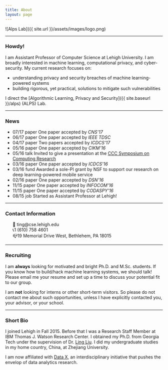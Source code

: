 ```yaml
---
title: About
layout: page
---
```



![Alps Lab]({{ site.url }}/assets/images/logo.png)

<hr>

### Howdy!


I am Assistant Professor of Computer Science at Lehigh University. I am broadly interested in
 machine learning, computational privacy, and cyber-security. My current research focuses on:
 * understanding privacy and security breaches of machine learning-powered systems
 * building rigorous, yet practical, solutions to mitigate such vulnerabilities

 I direct the [Algorithmic Learning, Privacy and Security]({{ site.baseurl }}/alps) (ALPS) Lab.

<hr>


### News

<ul>
	<!-- <li>08/17 <label class="fund_label_style">fund</label> Awarded a sole-PI grant by NSF to support our research on adversarial deep learning </li> -->
	<li>07/17 <label class="paper_label_style">paper</label> One paper accepted by <em>CNS'17</em> </li>
	<li>06/17 <label class="paper_label_style">paper</label> One paper accepted by <em>IEEE TDSC</em> </li>
	<li>04/17 <label class="paper_label_style">paper</label> Two papers accepted by <em>ICDCS'17</em> </li>
	<li>05/16 <label class="paper_label_style">paper</label> One paper accepted by <em>CIKM'16</em> </li>
	<li>05/16 <label class="talk_label_style">talk</label> Invited to give a presentation at the
		<a href="http://cra.org/ccc/events/computing-innovation-societal-needs-the-impact-of-computing-research/">CCC Symposium on Computing Research</a> </li>
	<li>03/16 <label class="paper_label_style">paper</label> One paper accepted by <em>ICDCS'16</em> </li>
	<li>03/16 <label class="fund_label_style">fund</label> Awarded a sole-PI grant by NSF to support our research on deep learning-powered mobile service</li>
	<li>02/16 <label class="paper_label_style">paper</label> One paper accepted by <em>DSN'16</em> </li>
	<li>11/15 <label class="paper_label_style">paper</label> One paper accepted by <em>INFOCOM'16</em> </li>
	<li>11/15 <label class="paper_label_style">paper</label> One paper accepted by <em>CODASPY'16</em></li>
	<li>08/15 <label class="job_label_style">job</label> Started as Assistant Professor at Lehigh! </li>
</ul>
<hr>

### Contact Information

<ul style="list-style-type:none">
	<li>📩 ting@cse.lehigh.edu </li>
	<li>📞1 (610) 758 4601 </li>
	<li>📪19 Memorial Drive West, Bethlehem, PA 18015</li>
</ul>

<hr>


### Recruiting

I am **always** looking for motivated and bright Ph.D. and M.Sc. students. If you know how to build/hack machine learning systems, we should talk! Please email me your resume and set up a time to discuss your potential fit to our group.

I am **not** looking for interns or other short-term visitors.
So please do not contact me about such opportunities, unless I have
explicitly contacted you, your advisor, or your school.

<hr>

### Short Bio

I joined Lehigh in Fall 2015. Before that I was a Research Staff Member at IBM Thomas J. Watson Research Center. I obtained my Ph.D. from Georgia Tech under the supervision of Dr. [Ling Liu](http://cc.gatech.edu/~lingliu). I did my undergraduate studies in my home country, China, at Zhejiang University.

I am now affiliated with [Data X](http://www1.lehigh.edu/datax/), an interdisciplinary initiative that pushes the envelop of data analytics research.
